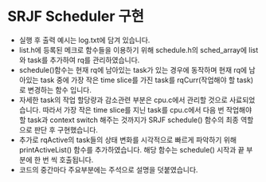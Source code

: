 # SRJF Scheduler 구현
* 실행 후 출력 예시는 log.txt에 담겨 있습니다.
* list.h에 등록된 메크로 함수들을 이용하기 위해 schedule.h의 sched_array에 list와 task를 추가하여 rq를 관리하였습니다.
* schedule()함수는 현재 rq에 남아있는 task가 있는 경우에 동작하며 현재 rq에 남아있는 task 중에 가장 작은 time slice를 가진 task를 rqCurr(작업해야 할 task)로 변경하는 함수 입니다.
* 자세한 task의 작업 할당량과 감소관련 부분은 cpu.c에서 관리할 것으로 사료되었습니다. 따라서 가장 작은 time slice를 지닌 task를 cpu.c에서 다음 번 작업해야 할 task과 context switch 해주는 것까지가 SRJF schedule() 함수의 최종 역할으로 판단 후 구현했습니다.
* 추가로 rqActive의 task들의 상태 변화를 시각적으로 빠르게 파악하기 위해 printActiveList() 함수를 추가하였습니다. 해당 함수는 schedule() 시작과 끝 부분에 한 번 씩 호출됩니다.
* 코드의 중간마다 주요부분에는 주석으로 설명을 덧붙였습니다.
